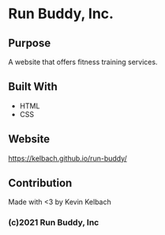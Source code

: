 # Run Buddy, Inc.

## Purpose
A website that offers fitness training services.

## Built With
* HTML
* CSS

## Website
https://kelbach.github.io/run-buddy/

## Contribution
Made with <3 by Kevin Kelbach

### (c)2021 Run Buddy, Inc